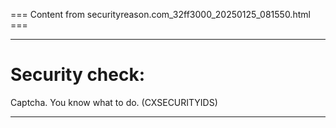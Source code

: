 === Content from securityreason.com_32ff3000_20250125_081550.html ===


---

# Security check:

Captcha. You know what to do. (CXSECURITYIDS)

---


